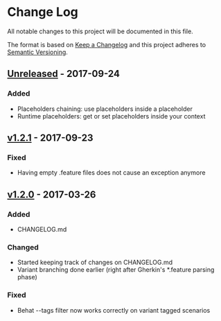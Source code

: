 # Change Log
All notable changes to this project will be documented in this file.

The format is based on [Keep a Changelog](http://keepachangelog.com/)
and this project adheres to [Semantic Versioning](http://semver.org/).

## [Unreleased] - 2017-09-24
### Added
- Placeholders chaining: use placeholders inside a placeholder
- Runtime placeholders: get or set placeholders inside your context

## [v1.2.1] - 2017-09-23
### Fixed
- Having empty .feature files does not cause an exception anymore

## [v1.2.0] - 2017-03-26
### Added
- CHANGELOG.md

### Changed
- Started keeping track of changes on CHANGELOG.md
- Variant branching done earlier (right after Gherkin's *.feature parsing phase)

### Fixed
- Behat --tags filter now works correctly on variant tagged scenarios

[Unreleased]: https://github.com/ciandt-dev/behat-placeholders-extension/compare/v1.2.1...HEAD
[v1.2.1]: https://github.com/ciandt-dev/behat-placeholders-extension/compare/v1.2.0...v1.2.1
[v1.2.0]: https://github.com/ciandt-dev/behat-placeholders-extension/compare/v1.1.1...v1.2.0